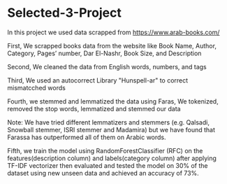 # Selected-3-Project

In this project we used data scrapped from https://www.arab-books.com/

First, We scrapped books data from the website like Book Name, Author, Category, Pages’ number, Dar El-Nashr, Book Size, and Description

Second, We cleaned the data from English words, numbers, and tags

Third, We used an autocorrect Library "Hunspell-ar" to correct mismatcched words        

Fourth, we stemmed and lemmatized the data using Faras, We tokenized, removed  the stop words, lemmatized and stemmed our data

Note:  We have tried different lemmatizers and stemmers (e.g. Qalsadi, Snowball stemmer, ISRI stemmer and Madamira) but we have found that Farassa has outperformed all of them on Arabic words.

Fifth, we train the model using RandomForestClassifier (RFC) on the features(description column) and labels(category column) after applying TF-IDF vectorizer then evaluated and tested the model on 30% of the dataset using new unseen data and achieved an accuracy of 73%.
